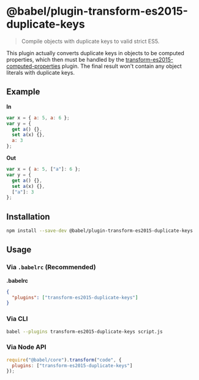 # @babel/plugin-transform-es2015-duplicate-keys

> Compile objects with duplicate keys to valid strict ES5.

This plugin actually converts duplicate keys in objects to be computed properties, which then must be handled by the [transform-es2015-computed-properties](http://babeljs.io/docs/plugins/transform-es2015-computed-properties) plugin. The final result won't contain any object literals with duplicate keys.

## Example

**In**

```javascript
var x = { a: 5, a: 6 };
var y = {
  get a() {},
  set a(x) {},
  a: 3
};
```

**Out**

```javascript
var x = { a: 5, ["a"]: 6 };
var y = {
  get a() {},
  set a(x) {},
  ["a"]: 3
};
```

## Installation

```sh
npm install --save-dev @babel/plugin-transform-es2015-duplicate-keys
```

## Usage

### Via `.babelrc` (Recommended)

**.babelrc**

```json
{
  "plugins": ["transform-es2015-duplicate-keys"]
}
```

### Via CLI

```sh
babel --plugins transform-es2015-duplicate-keys script.js
```

### Via Node API

```javascript
require("@babel/core").transform("code", {
  plugins: ["transform-es2015-duplicate-keys"]
});
```
